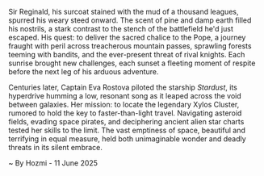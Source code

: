 
Sir Reginald, his surcoat stained with the mud of a thousand leagues, spurred his weary steed onward.  The scent of pine and damp earth filled his nostrils, a stark contrast to the stench of the battlefield he'd just escaped. His quest: to deliver the sacred chalice to the Pope, a journey fraught with peril across treacherous mountain passes, sprawling forests teeming with bandits, and the ever-present threat of rival knights. Each sunrise brought new challenges, each sunset a fleeting moment of respite before the next leg of his arduous adventure.

Centuries later, Captain Eva Rostova piloted the starship *Stardust*, its hyperdrive humming a low, resonant song as it leaped across the void between galaxies.  Her mission: to locate the legendary Xylos Cluster, rumored to hold the key to faster-than-light travel.  Navigating asteroid fields, evading space pirates, and deciphering ancient alien star charts tested her skills to the limit. The vast emptiness of space, beautiful and terrifying in equal measure, held both unimaginable wonder and deadly threats in its silent embrace.

~ By Hozmi - 11 June 2025
